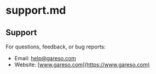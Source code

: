 
# support.md

## Support

For questions, feedback, or bug reports:

* Email: [help@gareso.com](mailto:help@gareso.com)
* Website: [www.gareso.com](https://www.gareso.com)
